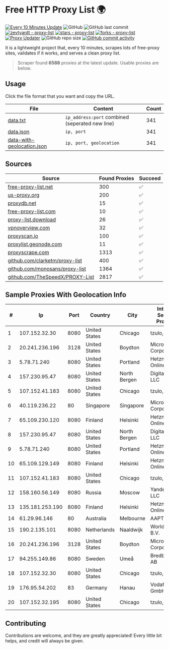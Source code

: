 
# Free HTTP Proxy List 🌍

[![Every 10 Minutes Update](https://github.com/mertguvencli/http-proxy-list/actions/workflows/main.yml/badge.svg?branch=main)](https://github.com/mertguvencli/http-proxy-list/actions/workflows/main.yml)
![GitHub](https://img.shields.io/github/license/mertguvencli/http-proxy-list)
![GitHub last commit](https://img.shields.io/github/last-commit/mertguvencli/http-proxy-list)
[![zevtyardt - proxy-list](https://img.shields.io/static/v1?label=zevtyardt&message=proxy-list&color=blue&logo=github)](https://github.com/zevtyardt/proxy-list "Go to GitHub repo")
[![stars - proxy-list](https://img.shields.io/github/stars/zevtyardt/proxy-list?style=social)](https://github.com/zevtyardt/proxy-list)
[![forks - proxy-list](https://img.shields.io/github/forks/zevtyardt/proxy-list?style=social)](https://github.com/zevtyardt/proxy-list)
[![Proxy Updater](https://github.com/zevtyardt/proxy-list/workflows/Proxy%20Updater/badge.svg)](https://github.com/zevtyardt/proxy-list/actions?query=workflow:"Proxy+Updater")
![GitHub repo size](https://img.shields.io/github/repo-size/zevtyardt/proxy-list)
[![GitHub commit activity](https://img.shields.io/github/commit-activity/m/zevtyardt/proxy-list?logo=commits)](https://github.com/zevtyardt/proxy-list/commits/main)

It is a lightweight project that, every 10 minutes, scrapes lots of free-proxy sites, validates if it works, and serves a clean proxy list.

> Scraper found **6588** proxies at the latest update. Usable proxies are below.

## Usage

Click the file format that you want and copy the URL.

|File|Content|Count|
|----|-------|-----|
|[data.txt](https://raw.githubusercontent.com/mertguvencli/http-proxy-list/main/proxy-list/data.txt)|`ip_address:port` combined (seperated new line)|341|
|[data.json](https://raw.githubusercontent.com/mertguvencli/http-proxy-list/main/proxy-list/data.json)|`ip, port`|341|
|[data-with-geolocation.json](https://raw.githubusercontent.com/mertguvencli/http-proxy-list/main/proxy-list/data-with-geolocation.json)|`ip, port, geolocation`|341|

## Sources

|Source|Found Proxies|Succeed|
|------|-------------|-------|
|[free-proxy-list.net](https://free-proxy-list.net)|300|✅|
|[us-proxy.org](https://www.us-proxy.org)|200|✅|
|[proxydb.net](http://proxydb.net)|15|✅|
|[free-proxy-list.com](https://free-proxy-list.com/?page=&port=&type%5B%5D=http&type%5B%5D=https&up_time=0&search=Search)|10|✅|
|[proxy-list.download](https://www.proxy-list.download/HTTP)|26|✅|
|[vpnoverview.com](https://vpnoverview.com/privacy/anonymous-browsing/free-proxy-servers)|32|✅|
|[proxyscan.io](https://www.proxyscan.io)|100|✅|
|[proxylist.geonode.com](https://proxylist.geonode.com/api/proxy-list?limit=300&page=1&sort_by=lastChecked&sort_type=desc&protocols=http,https)|11|✅|
|[proxyscrape.com](https://api.proxyscrape.com/v2/?request=displayproxies&protocol=http&timeout=10000&country=all&ssl=all&anonymity=all)|1313|✅|
|[github.com/clarketm/proxy-list](https://raw.githubusercontent.com/clarketm/proxy-list/master/proxy-list-raw.txt)|400|✅|
|[github.com/monosans/proxy-list](https://raw.githubusercontent.com/monosans/proxy-list/main/proxies/http.txt)|1364|✅|
|[github.com/TheSpeedX/PROXY-List](https://raw.githubusercontent.com/TheSpeedX/PROXY-List/master/http.txt)|2817|✅|


## Sample Proxies With Geolocation Info

|#|Ip|Port|Country|City|Internet Service Provider|
|-|--|----|-------|----|-------------------------|
|1|107.152.32.30|8080|United States|Chicago|tzulo, inc.|
|2|20.241.236.196|3128|United States|Boydton|Microsoft Corporation|
|3|5.78.71.240|8080|United States|Portland|Hetzner Online GmbH|
|4|157.230.95.47|8080|United States|North Bergen|DigitalOcean, LLC|
|5|107.152.41.183|8080|United States|Chicago|tzulo, inc.|
|6|40.119.236.22|80|Singapore|Singapore|Microsoft Corporation|
|7|65.109.230.120|8080|Finland|Helsinki|Hetzner Online GmbH|
|8|157.230.95.47|8080|United States|North Bergen|DigitalOcean, LLC|
|9|5.78.71.240|8080|United States|Portland|Hetzner Online GmbH|
|10|65.109.129.149|8080|Finland|Helsinki|Hetzner Online GmbH|
|11|107.152.41.183|8080|United States|Chicago|tzulo, inc.|
|12|158.160.56.149|8080|Russia|Moscow|Yandex.Cloud LLC|
|13|135.181.253.190|8080|Finland|Helsinki|Hetzner Online GmbH|
|14|61.29.96.146|80|Australia|Melbourne|AAPT Limited|
|15|190.2.135.101|8080|Netherlands|Naaldwijk|WorldStream B.V.|
|16|20.241.236.196|3128|United States|Boydton|Microsoft Corporation|
|17|94.255.149.86|8080|Sweden|Umeå|Bredband2 AB|
|18|107.152.32.30|8080|United States|Chicago|tzulo, inc.|
|19|176.95.54.202|83|Germany|Hanau|Vodafone GmbH|
|20|107.152.32.195|8080|United States|Chicago|tzulo, inc.|



## Contributing

Contributions are welcome, and they are greatly appreciated! Every
little bit helps, and credit will always be given.

